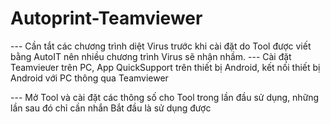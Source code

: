 # Autoprint-Teamviewer

--- Cần tắt các chương trình diệt Virus trước khi cài đặt do Tool được viết bằng AutoIT nên nhiều chương trình Virus sẽ nhận nhầm.
--- Cài đặt Teamvieưer trên PC, App QuickSupport trên thiết bị Android, kết nối thiết bị Android với PC thông qua Teamviewer

--- Mở Tool và cài đặt các thông số cho Tool trong lần đầu sử dụng, những lần sau đó chỉ cần nhắn Bắt đầu là sử dụng được

